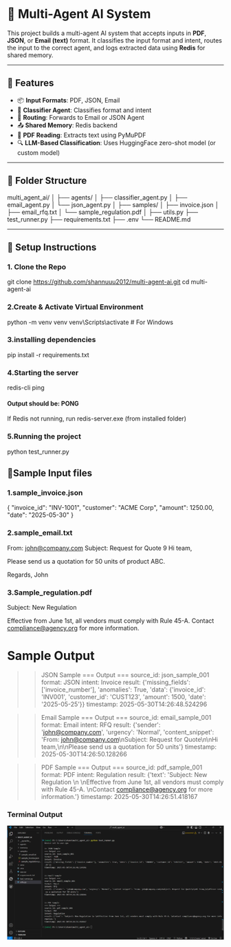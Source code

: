 # 🧠 Multi-Agent AI System

This project builds a multi-agent AI system that accepts inputs in **PDF**, **JSON**, or **Email (text)** format. It classifies the input format and intent, routes the input to the correct agent, and logs extracted data using **Redis** for shared memory.

---

## 🚀 Features

- 📦 **Input Formats**: PDF, JSON, Email
- 🧠 **Classifier Agent**: Classifies format and intent
- 🔧 **Routing**: Forwards to Email or JSON Agent
- 📤 **Shared Memory**: Redis backend
- 📄 **PDF Reading**: Extracts text using PyMuPDF
- 🔍 **LLM-Based Classification**: Uses HuggingFace zero-shot model (or custom model)

---

## 📁 Folder Structure
multi_agent_ai/
│
├── agents/
│ ├── classifier_agent.py
│ ├── email_agent.py
│ └── json_agent.py
│
├── samples/
│ ├── invoice.json
│ ├── email_rfq.txt
│ └── sample_regulation.pdf
│
├── utils.py
├── test_runner.py
├── requirements.txt
├── .env
└── README.md


---

## 🔧 Setup Instructions

### 1. Clone the Repo

git clone https://github.com/shannuuu2012/multi-agent-ai.git
cd multi-agent-ai


### 2.Create & Activate Virtual Environment

python -m venv venv
venv\Scripts\activate  # For Windows

### 3.installing dependencies
pip install -r requirements.txt


### 4.Starting the server
redis-cli ping
#### Output should be: PONG
If Redis not running, run redis-server.exe (from installed folder)

### 5.Running the project
python test_runner.py


## 🧪Sample Input files

### 1.sample_invoice.json

{
  "invoice_id": "INV-1001",
  "customer": "ACME Corp",
  "amount": 1250.00,
  "date": "2025-05-30"
}
### 2.sample_email.txt


From: john@company.com
Subject: Request for Quote
9
Hi team,

Please send us a quotation for 50 units of product ABC.

Regards,
John

### 3.Sample_regulation.pdf

Subject: New Regulation 
 
Effective from June 1st, all vendors must comply with Rule 45-A. 
Contact compliance@agency.org for more information. 

# Sample Output
>> JSON Sample
=== Output ===
source_id: json_sample_001
format: JSON
intent: Invoice
result: {'missing_fields': ['invoice_number'], 'anomalies': True, 'data': {'invoice_id': 'INV001', 'customer_id': 'CUST123', 'amount': 1500, 'date': '2025-05-25'}}
timestamp: 2025-05-30T14:26:48.524296


>> Email Sample
=== Output ===
source_id: email_sample_001
format: Email
intent: RFQ
result: {'sender': 'john@company.com', 'urgency': 'Normal', 'content_snippet': 'From: john@company.com\nSubject: Request for Quote\n\nHi team,\n\nPlease send us a quotation for 50 units'}
timestamp: 2025-05-30T14:26:50.128266


>> PDF Sample
=== Output ===
source_id: pdf_sample_001
format: PDF
intent: Regulation
result: {'text': 'Subject: New Regulation \n \nEffective from June 1st, all vendors must comply with Rule 45-A. \nContact compliance@agency.org for more information.'}
timestamp: 2025-05-30T14:26:51.418167
### Terminal Output

![Sample Terminal Output](docs/Screenshot-1.png)

